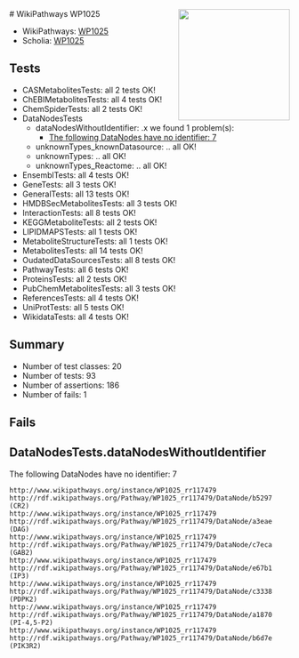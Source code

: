 <img style="float: right; width: 200px" src="https://upload.wikimedia.org/wikipedia/commons/thumb/8/83/Wplogo_with_text_500.png/640px-Wplogo_with_text_500.png" />
# WikiPathways WP1025

* WikiPathways: [WP1025](https://wikipathways.org/pathways/WP1025)
* Scholia: [WP1025](https://scholia.toolforge.org/wikipathways/WP1025)
## Tests
* CASMetabolitesTests: all 2 tests OK!
* ChEBIMetabolitesTests: all 4 tests OK!
* ChemSpiderTests: all 2 tests OK!
* DataNodesTests
    * dataNodesWithoutIdentifier: .x we found 1 problem(s):
        * [The following DataNodes have no identifier: 7](#d2d32fa6)
    * unknownTypes_knownDatasource: .. all OK!
    * unknownTypes: .. all OK!
    * unknownTypes_Reactome: .. all OK!
* EnsemblTests: all 4 tests OK!
* GeneTests: all 3 tests OK!
* GeneralTests: all 13 tests OK!
* HMDBSecMetabolitesTests: all 3 tests OK!
* InteractionTests: all 8 tests OK!
* KEGGMetaboliteTests: all 2 tests OK!
* LIPIDMAPSTests: all 1 tests OK!
* MetaboliteStructureTests: all 1 tests OK!
* MetabolitesTests: all 14 tests OK!
* OudatedDataSourcesTests: all 8 tests OK!
* PathwayTests: all 6 tests OK!
* ProteinsTests: all 2 tests OK!
* PubChemMetabolitesTests: all 3 tests OK!
* ReferencesTests: all 4 tests OK!
* UniProtTests: all 5 tests OK!
* WikidataTests: all 4 tests OK!


## Summary

* Number of test classes: 20
* Number of tests: 93
* Number of assertions: 186
* Number of fails: 1

## Fails

<a name="d2d32fa6" />

## DataNodesTests.dataNodesWithoutIdentifier

The following DataNodes have no identifier: 7
```
http://www.wikipathways.org/instance/WP1025_rr117479 http://rdf.wikipathways.org/Pathway/WP1025_rr117479/DataNode/b5297 (CR2)
http://www.wikipathways.org/instance/WP1025_rr117479 http://rdf.wikipathways.org/Pathway/WP1025_rr117479/DataNode/a3eae (DAG)
http://www.wikipathways.org/instance/WP1025_rr117479 http://rdf.wikipathways.org/Pathway/WP1025_rr117479/DataNode/c7eca (GAB2)
http://www.wikipathways.org/instance/WP1025_rr117479 http://rdf.wikipathways.org/Pathway/WP1025_rr117479/DataNode/e67b1 (IP3)
http://www.wikipathways.org/instance/WP1025_rr117479 http://rdf.wikipathways.org/Pathway/WP1025_rr117479/DataNode/c3338 (PDPK2)
http://www.wikipathways.org/instance/WP1025_rr117479 http://rdf.wikipathways.org/Pathway/WP1025_rr117479/DataNode/a1870 (PI-4,5-P2)
http://www.wikipathways.org/instance/WP1025_rr117479 http://rdf.wikipathways.org/Pathway/WP1025_rr117479/DataNode/b6d7e (PIK3R2)
```

